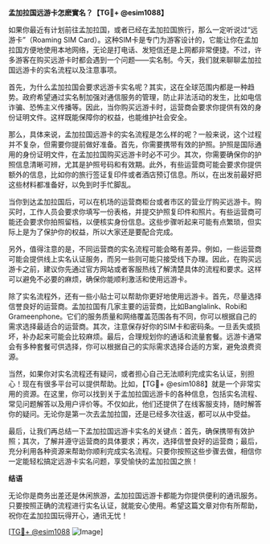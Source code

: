 **孟加拉国远游卡怎麽實名？【TG💪+ @esim1088】**

如果你最近有计划前往孟加拉国，或者已经在孟加拉国旅行，那么一定听说过“远游卡”（Roaming SIM Card）。这种SIM卡是专门为游客设计的，它能让你在孟加拉国方便地使用本地网络，无论是打电话、发短信还是上网都非常便捷。不过，许多游客在购买远游卡时都会遇到一个问题——实名制。今天，我们就来聊聊孟加拉国远游卡的实名流程以及注意事项。

首先，为什么孟加拉国会要求远游卡实名呢？其实，这在全球范围内都是一种趋势。政府希望通过实名制加强对通信服务的管理，防止非法活动的发生，比如电信诈骗、恐怖主义传播等。因此，当你购买远游卡时，运营商会要求你提供有效的身份证明文件。这样既能保障你的权益，也能维护社会安全。

那么，具体来说，孟加拉国远游卡的实名流程是怎么样的呢？一般来说，这个过程并不复杂，但需要你提前做好准备。首先，你需要携带有效的护照。护照是国际通用的身份证明文件，在孟加拉国购买远游卡时必不可少。其次，你需要确保你的护照信息清晰可辨，尤其是护照号码和有效期。此外，有些运营商可能会要求你提供额外的信息，比如你的旅行签证复印件或者酒店预订信息。所以，在出发前最好把这些材料都准备好，以免到时手忙脚乱。

当你到达孟加拉国后，可以在机场的运营商柜台或者市区的营业厅购买远游卡。购买时，工作人员会要求你填写一份表格，并提交护照复印件和照片。有些运营商可能还会要求你拍照留档，以便核实身份信息。这些步骤听起来可能有点繁琐，但实际上是为了保护你的权益，所以大家还是要配合完成。

另外，值得注意的是，不同运营商的实名流程可能会略有差异。例如，一些运营商可能会提供线上实名认证服务，而另一些则可能只接受线下办理。因此，在购买远游卡之前，建议你先通过官方网站或者客服热线了解清楚具体的流程和要求。这样可以避免不必要的麻烦，确保你能顺利激活和使用远游卡。

除了实名流程外，还有一些小贴士可以帮助你更好地使用远游卡。首先，尽量选择信誉良好的运营商。孟加拉国有几家主要的运营商，比如Banglalink、Robi和Grameenphone。它们的服务质量和网络覆盖范围各有不同，你可以根据自己的需求选择最适合的运营商。其次，注意保存好你的SIM卡和密码条。一旦丢失或损坏，补办起来可能会比较麻烦。最后，合理规划你的通话和流量套餐。远游卡通常会有多种套餐可供选择，你可以根据自己的实际需求选择合适的方案，避免浪费资源。

当然，如果你对实名流程还有疑问，或者担心自己无法顺利完成实名认证，别担心！现在有很多平台可以提供帮助。比如，【TG💪+ @esim1088】就是一个非常实用的资源。在这里，你可以找到关于孟加拉国远游卡的各种信息，包括实名流程、常见问题解答以及用户评价等。不仅如此，他们还提供了在线客服支持，随时解答你的疑问。无论你是第一次去孟加拉国，还是已经多次往返，都可以从中受益。

最后，让我们再总结一下孟加拉国远游卡实名的关键点：首先，确保携带有效护照；其次，了解并遵守运营商的具体要求；再次，选择信誉良好的运营商；最后，充分利用各种资源来帮助你顺利完成实名流程。只要你按照这些步骤去做，相信你一定能轻松搞定远游卡实名问题，享受愉快的孟加拉国之旅！

**结语**

无论你是商务出差还是休闲旅游，孟加拉国远游卡都能为你提供便利的通讯服务。只要按照正确的流程进行实名认证，就能安心使用。希望这篇文章对你有所帮助，祝你在孟加拉国玩得开心，通讯无忧！  

[[TG💪+ @esim1088](https://t.me/s/esim1088) ![Image](https://i.postimg.cc/4NQfJmqS/Snipaste-2025-05-13-00-14-12.png)]